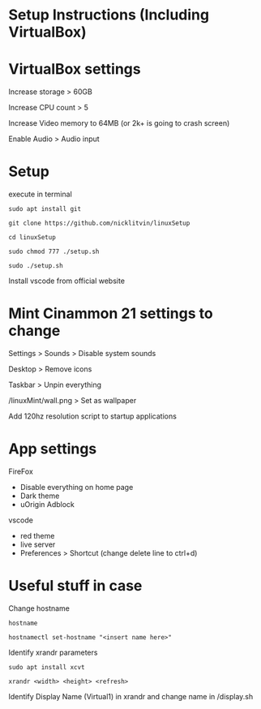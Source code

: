 # Setup Instructions (Including VirtualBox)

# VirtualBox settings

Increase storage > 60GB

Increase CPU count > 5

Increase Video memory to 64MB (or 2k+ is going to crash screen)

Enable Audio > Audio input

# Setup

execute in terminal
```
sudo apt install git

git clone https://github.com/nicklitvin/linuxSetup

cd linuxSetup

sudo chmod 777 ./setup.sh

sudo ./setup.sh
```

Install vscode from official website

# Mint Cinammon 21 settings to change

Settings > Sounds > Disable system sounds

Desktop > Remove icons

Taskbar > Unpin everything

/linuxMint/wall.png > Set as wallpaper

Add 120hz resolution script to startup applications

# App settings

FireFox
- Disable everything on home page
- Dark theme
- uOrigin Adblock

vscode
- red theme
- live server
- Preferences > Shortcut (change delete line to ctrl+d)

# Useful stuff in case

Change hostname

```
hostname

hostnamectl set-hostname "<insert name here>"
```

Identify xrandr parameters 
```
sudo apt install xcvt

xrandr <width> <height> <refresh>
```

Identify Display Name (Virtual1) in xrandr and change name in /display.sh


